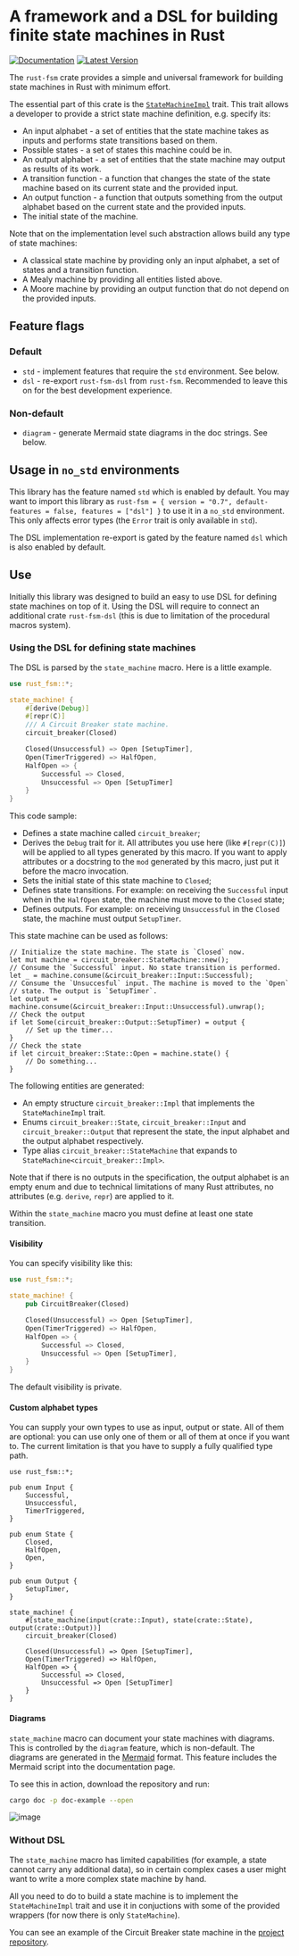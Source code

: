 # A framework and a DSL for building finite state machines in Rust

[![Documentation][docs-badge]][docs-link]
[![Latest Version][crate-badge]][crate-link]

The `rust-fsm` crate provides a simple and universal framework for building
state machines in Rust with minimum effort.

The essential part of this crate is the
[`StateMachineImpl`](trait.StateMachineImpl.html) trait. This trait allows a
developer to provide a strict state machine definition, e.g. specify its:

* An input alphabet - a set of entities that the state machine takes as
  inputs and performs state transitions based on them.
* Possible states - a set of states this machine could be in.
* An output alphabet - a set of entities that the state machine may output
  as results of its work.
* A transition function - a function that changes the state of the state
  machine based on its current state and the provided input.
* An output function - a function that outputs something from the output
  alphabet based on the current state and the provided inputs.
* The initial state of the machine.

Note that on the implementation level such abstraction allows build any type
of state machines:

* A classical state machine by providing only an input alphabet, a set of
  states and a transition function.
* A Mealy machine by providing all entities listed above.
* A Moore machine by providing an output function that do not depend on the
  provided inputs.

## Feature flags

### Default

- `std` - implement features that require the `std` environment. See below.
- `dsl` - re-export `rust-fsm-dsl` from `rust-fsm`. Recommended to leave this on
  for the best development experience.

### Non-default

- `diagram` - generate Mermaid state diagrams in the doc strings. See below.

## Usage in `no_std` environments

This library has the feature named `std` which is enabled by default. You
may want to import this library as
`rust-fsm = { version = "0.7", default-features = false, features = ["dsl"] }`
to use it in a `no_std` environment. This only affects error types (the `Error`
trait is only available in `std`).

The DSL implementation re-export is gated by the feature named `dsl` which is
also enabled by default.

## Use

Initially this library was designed to build an easy to use DSL for defining
state machines on top of it. Using the DSL will require to connect an
additional crate `rust-fsm-dsl` (this is due to limitation of the procedural
macros system).

### Using the DSL for defining state machines

The DSL is parsed by the `state_machine` macro. Here is a little example.

```rust
use rust_fsm::*;

state_machine! {
    #[derive(Debug)]
    #[repr(C)]
    /// A Circuit Breaker state machine.
    circuit_breaker(Closed)

    Closed(Unsuccessful) => Open [SetupTimer],
    Open(TimerTriggered) => HalfOpen,
    HalfOpen => {
        Successful => Closed,
        Unsuccessful => Open [SetupTimer]
    }
}
```

This code sample:

* Defines a state machine called `circuit_breaker`;
* Derives the `Debug` trait for it. All attributes you use here (like
  `#[repr(C)]`) will be applied to all types generated by this macro. If you
  want to apply attributes or a docstring to the `mod` generated by this macro,
  just put it before the macro invocation.
* Sets the initial state of this state machine to `Closed`;
* Defines state transitions. For example: on receiving the `Successful`
  input when in the `HalfOpen` state, the machine must move to the `Closed`
  state;
* Defines outputs. For example: on receiving `Unsuccessful` in the
  `Closed` state, the machine must output `SetupTimer`.

This state machine can be used as follows:

```rust,ignore
// Initialize the state machine. The state is `Closed` now.
let mut machine = circuit_breaker::StateMachine::new();
// Consume the `Successful` input. No state transition is performed.
let _ = machine.consume(&circuit_breaker::Input::Successful);
// Consume the `Unsuccesful` input. The machine is moved to the `Open`
// state. The output is `SetupTimer`.
let output = machine.consume(&circuit_breaker::Input::Unsuccessful).unwrap();
// Check the output
if let Some(circuit_breaker::Output::SetupTimer) = output {
    // Set up the timer...
}
// Check the state
if let circuit_breaker::State::Open = machine.state() {
    // Do something...
}
```

The following entities are generated:

* An empty structure `circuit_breaker::Impl` that implements the
  `StateMachineImpl` trait.
* Enums `circuit_breaker::State`, `circuit_breaker::Input` and
  `circuit_breaker::Output` that represent the state, the input alphabet and the
  output alphabet respectively.
* Type alias `circuit_breaker::StateMachine` that expands to
`StateMachine<circuit_breaker::Impl>`.

Note that if there is no outputs in the specification, the output alphabet is an
empty enum and due to technical limitations of many Rust attributes, no
attributes (e.g. `derive`, `repr`) are applied to it.

Within the `state_machine` macro you must define at least one state
transition.

#### Visibility

You can specify visibility like this:

```rust
use rust_fsm::*;

state_machine! {
    pub CircuitBreaker(Closed)

    Closed(Unsuccessful) => Open [SetupTimer],
    Open(TimerTriggered) => HalfOpen,
    HalfOpen => {
        Successful => Closed,
        Unsuccessful => Open [SetupTimer],
    }
}
```

The default visibility is private.

#### Custom alphabet types

You can supply your own types to use as input, output or state. All of them are
optional: you can use only one of them or all of them at once if you want to.
The current limitation is that you have to supply a fully qualified type path.

```rust,ignore
use rust_fsm::*;

pub enum Input {
    Successful,
    Unsuccessful,
    TimerTriggered,
}

pub enum State {
    Closed,
    HalfOpen,
    Open,
}

pub enum Output {
    SetupTimer,
}

state_machine! {
    #[state_machine(input(crate::Input), state(crate::State), output(crate::Output))]
    circuit_breaker(Closed)

    Closed(Unsuccessful) => Open [SetupTimer],
    Open(TimerTriggered) => HalfOpen,
    HalfOpen => {
        Successful => Closed,
        Unsuccessful => Open [SetupTimer]
    }
}
```

#### Diagrams

`state_machine` macro can document your state machines with diagrams. This is
controlled by the `diagram` feature, which is non-default. The diagrams are
generated in the [Mermaid][mermaid] format. This feature includes the Mermaid
script into the documentation page.

To see this in action, download the repository and run:

```bash
cargo doc -p doc-example --open
```

![image](doc-diagram-example.png)

### Without DSL

The `state_machine` macro has limited capabilities (for example, a state
cannot carry any additional data), so in certain complex cases a user might
want to write a more complex state machine by hand.

All you need to do to build a state machine is to implement the
`StateMachineImpl` trait and use it in conjuctions with some of the provided
wrappers (for now there is only `StateMachine`).

You can see an example of the Circuit Breaker state machine in the
[project repository][repo].

[repo]: https://github.com/eugene-babichenko/rust-fsm
[docs-badge]: https://docs.rs/rust-fsm/badge.svg
[docs-link]: https://docs.rs/rust-fsm
[crate-badge]: https://img.shields.io/crates/v/rust-fsm.svg
[crate-link]: https://crates.io/crates/rust-fsm
[mermaid]: https://mermaid.js.org/
